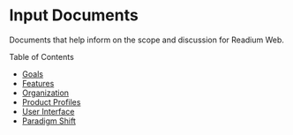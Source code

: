 # Input Documents

Documents that help inform on the scope and discussion for Readium Web.
 
Table of Contents

- [Goals](project-goals.md)
- [Features](features.md)
- [Organization](project-organization.md)
- [Product Profiles](product-profiles.md)
- [User Interface](user-interface.md)
- [Paradigm Shift](paradigm-shift.md)